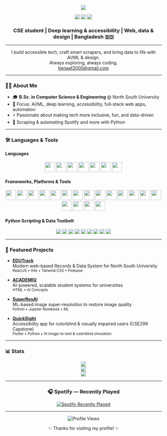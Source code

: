 <p align="center">
  <img src="https://capsule-render.vercel.app/api?type=waving&color=gradient&height=120&section=header&text=Hi!%20I'm%20Samiyeel%20👋&fontSize=36&fontAlignY=40"/>
</p>

<p align="center">
  <a href="https://facebook.com/your-profile"><img src="https://img.shields.io/badge/Facebook-1877F2?style=flat-square&logo=facebook&logoColor=white"/></a>
  <a href="https://instagram.com/your-profile"><img src="https://img.shields.io/badge/Instagram-E4405F?style=flat-square&logo=instagram&logoColor=white"/></a>
  <a href="https://www.linkedin.com/in/samiyeel-alim-binaaf"><img src="https://img.shields.io/badge/LinkedIn-0A66C2?style=flat-square&logo=linkedin&logoColor=white"/></a>
</p>

<h3 align="center">CSE student | Deep learning & accessibility | Web, data & design | Bangladesh 🇧🇩</h3>
<hr/>

<p align="center">
  I build accessible tech, craft smart scrapers, and bring data to life with AI/ML & design.<br>
  Always exploring, always coding.<br>
  <a href="mailto:benaaf2000@gmail.com">benaaf2000@gmail.com</a>
</p>

---

### 🧑‍💻 About Me

- 🎓 **B.Sc. in Computer Science & Engineering** @ North South University
- 🦾 Focus: AI/ML, deep learning, accessibility, full-stack web apps, automation
- ⚡ Passionate about making tech more inclusive, fun, and data-driven
- 🤖 Scraping & automating Spotify and more with Python

---

### 🛠️ Languages & Tools

#### Languages
<p align="center">
  <img src="https://cdn.jsdelivr.net/gh/devicons/devicon/icons/python/python-original.svg" width="32"/>
  <img src="https://cdn.jsdelivr.net/gh/devicons/devicon/icons/typescript/typescript-original.svg" width="32"/>
  <img src="https://cdn.jsdelivr.net/gh/devicons/devicon/icons/javascript/javascript-original.svg" width="32"/>
  <img src="https://cdn.jsdelivr.net/gh/devicons/devicon/icons/java/java-original.svg" width="32"/>
  <img src="https://cdn.jsdelivr.net/gh/devicons/devicon/icons/c/c-original.svg" width="32"/>
  <img src="https://cdn.jsdelivr.net/gh/devicons/devicon/icons/cplusplus/cplusplus-original.svg" width="32"/>
  <img src="https://cdn.jsdelivr.net/gh/devicons/devicon/icons/dart/dart-original.svg" width="32"/>
</p>

#### Frameworks, Platforms & Tools
<p align="center">
  <!-- Deep Learning/AI -->
  <img src="https://cdn.jsdelivr.net/gh/devicons/devicon/icons/tensorflow/tensorflow-original.svg" width="32"/>
  <img src="https://cdn.jsdelivr.net/gh/devicons/devicon/icons/pytorch/pytorch-original.svg" width="32"/>
  <img src="https://cdn.jsdelivr.net/gh/devicons/devicon/icons/keras/keras-original.svg" width="32"/>
  <img src="https://cdn.jsdelivr.net/gh/devicons/devicon/icons/numpy/numpy-original.svg" width="32"/>
  <img src="https://cdn.jsdelivr.net/gh/devicons/devicon/icons/pandas/pandas-original.svg" width="32"/>
  <img src="https://cdn.jsdelivr.net/gh/devicons/devicon/icons/scikitlearn/scikitlearn-original.svg" width="32"/>
  <img src="https://cdn.jsdelivr.net/gh/devicons/devicon/icons/jupyter/jupyter-original.svg" width="32"/>
  <img src="https://cdn.jsdelivr.net/gh/devicons/devicon/icons/opencv/opencv-original.svg" width="32"/>
  <!-- Web/Frontend -->
  <img src="https://cdn.jsdelivr.net/gh/devicons/devicon/icons/react/react-original.svg" width="32"/>
  <img src="https://cdn.jsdelivr.net/gh/devicons/devicon/icons/flutter/flutter-original.svg" width="32"/>
  <img src="https://cdn.jsdelivr.net/gh/devicons/devicon/icons/firebase/firebase-plain.svg" width="32"/>
  <img src="https://cdn.jsdelivr.net/gh/devicons/devicon/icons/vite/vite-original.svg" width="32"/>
  <!-- Database -->
  <img src="https://cdn.jsdelivr.net/gh/devicons/devicon/icons/mysql/mysql-original.svg" width="32"/>
  <img src="https://cdn.jsdelivr.net/gh/devicons/devicon/icons/mongodb/mongodb-original.svg" width="32"/>
  <!-- Scripting/Automation -->
  <img src="https://cdn.jsdelivr.net/gh/devicons/devicon/icons/bash/bash-original.svg" width="32"/>
  <!-- Docs/Markup -->
  <img src="https://cdn.jsdelivr.net/gh/devicons/devicon/icons/markdown/markdown-original.svg" width="32"/>
  <!-- Design -->
  <img src="https://cdn.jsdelivr.net/gh/devicons/devicon/icons/illustrator/illustrator-line.svg" width="32"/>
  <img src="https://img.shields.io/badge/Krita-3BABFF?style=flat&logo=krita&logoColor=white" height="32"/>
</p>

#### Python Scripting & Data Toolbelt
<p align="center">
  <img src="https://img.shields.io/badge/requests-HTTP-blue?logo=python&style=flat-square"/>
  <img src="https://img.shields.io/badge/dotenv-env-green?logo=python&style=flat-square"/>
  <img src="https://img.shields.io/badge/base64-encoding-yellow?logo=python&style=flat-square"/>
  <img src="https://img.shields.io/badge/re-regex-informational?logo=python&style=flat-square"/>
  <img src="https://img.shields.io/badge/os-automation-blueviolet?logo=python&style=flat-square"/>
  <img src="https://img.shields.io/badge/time-timer-lightgrey?logo=python&style=flat-square"/>
  <img src="https://img.shields.io/badge/json-parse-orange?logo=python&style=flat-square"/>
  <img src="https://img.shields.io/badge/datetime-timestamp-ff69b4?logo=python&style=flat-square"/>
  <img src="https://img.shields.io/badge/itertools-combinatorics-critical?logo=python&style=flat-square"/>
</p>

---

### 🚀 Featured Projects

- [**EDUTrack**](https://github.com/Pronaaf2k/EDUTrack)  
  Modern web-based Records & Data System for North South University  
  <sup>ReactJS • Vite • Tailwind CSS • Firebase</sup>

- [**ACADEMIQ**](https://github.com/Pronaaf2k/ACADEMIQ)  
  AI-powered, scalable student systems for universities  
  <sup>HTML • AI Concepts</sup>

- [**SuperResAI**](https://github.com/Pronaaf2k/SuperResAI)  
  ML-based image super-resolution to restore image quality  
  <sup>Python • Jupyter Notebook • ML</sup>

- [**QuickSight**](https://github.com/Pronaaf2k/QuickSight)  
  Accessibility app for colorblind & visually impaired users (CSE299 Capstone)  
  <sup>Flutter • Python • AI image-to-text & colorblind simulation</sup>

---

### 📊 Stats

<p align="center">
  <img src="https://github-readme-stats.vercel.app/api/top-langs/?username=Pronaaf2k&layout=donut&theme=tokyonight&hide_border=true"/>
  <br/>
  <img src="https://github-readme-streak-stats.herokuapp.com/?user=Pronaaf2k&theme=tokyonight&hide_border=true"/>
  <br/>
  <img src="https://github-readme-stats.vercel.app/api?username=Pronaaf2k&show_icons=true&theme=tokyonight&count_private=true&hide_border=true"/>
</p>

---

<h3 align="center">🎧 Spotify — Recently Played</h3>

<p align="center">
  <a href="https://open.spotify.com/user/roqimbocza5854qug9swb16y9">
    <img src="https://spotify-recently-played-readme.vercel.app/api?user=roqimbocza5854qug9swb16y9&count=5&width=600" alt="Spotify Recently Played"/>
  </a>
</p>

---

<p align="center">
  <img src="https://komarev.com/ghpvc/?username=Pronaaf2k&style=flat-square&color=blue" alt="Profile Views"/>
</p>

<p align="center">✨ Thanks for visiting my profile! ✨</p>
